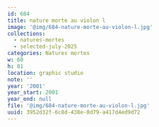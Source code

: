 ```yaml
---
id: 684
title: nature morte au violon l
image: '@img/684-nature-morte-au-violon-l.jpg'
collections:
  - natures-mortes
  - selected-july-2025
categories: Natures mortes
w: 60
h: 81
location: graphic studio
note: ''
year: '2001'
year_start: 2001
year_end: null
file: '@img/684-nature-morte-au-violon-l.jpg'
uuid: 3952d32f-6c8d-438e-8d79-a417d4ed9d72
---
```


